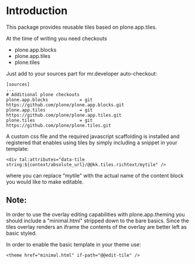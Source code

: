 Introduction
============

This package provides reusable tiles based on plone.app.tiles.

At the time of writing you need checkouts

  * plone.app.blocks
  * plone.app.tiles
  * plone.tiles

Just add to your sources part for mr.developer auto-checkout:

```
[sources]
...
# Additional plone checkouts
plone.app.blocks            = git https://github.com/plone/plone.app.blocks.git
plone.app.tiles             = git https://github.com/plone/plone.app.tiles.git
plone.tiles                 = git https://github.com/plone/plone.tiles.git
```

A custom css file and the required javascript scaffolding is installed and
registered that enables using tiles by simply including a snippet in your
template:

```
<div tal:attributes="data-tile string:${context/absolute_url}/@@kk.tiles.richtext/mytile" />
```

where you can replace "mytile" with the actual name of the content block you
would like to make editable.


Note:
-----

In order to use the overlay editing capabilities with plone.app.theming you
should include a "minimal.html" stripped down to the bare basics. Since the
tiles overlay renders an iframe the contents of the overlay are better left
as basic styled.

In order to enable the basic template in your theme use:

```
<theme href="minimal.html" if-path="@@edit-tile" />
```
